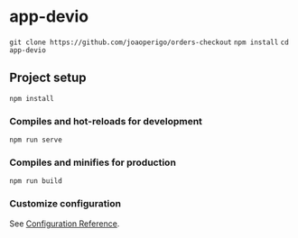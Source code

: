 # app-devio

`git clone https://github.com/joaoperigo/orders-checkout`
`npm install`
`cd app-devio`

## Project setup
```
npm install
```

### Compiles and hot-reloads for development
```
npm run serve
```

### Compiles and minifies for production
```
npm run build
```

### Customize configuration
See [Configuration Reference](https://cli.vuejs.org/config/).
